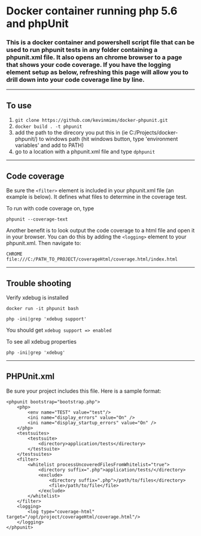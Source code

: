# Docker container running php 5.6 and phpUnit

### This is a docker container and powershell script file that can be used to run phpunit tests in any folder containing a phpunit.xml file.  It also opens an chrome browser to a page that shows your code coverage.  If you have the logging element setup as below, refreshing this page will allow you to drill down into your code coverage line by line.

-----

## To use
1. `git clone https://github.com/kevinmims/docker-phpunit.git`
2. `docker build . -t phpunit` 
2. add the path to the direcory you put this in (ie C:/Projects/docker-phpunit/) to windows path (hit windows button, type 'environment variables' and add to PATH)
3. go to a location with a phpunit.xml file and type `dphpunit`

----

## Code coverage
Be sure the `<filter>` element is included in your phpunit.xml file (an example is below).  It defines what files to determine in the coverage test.

To run with code coverage on, type
```
phpunit --coverage-text
```
Another benefit is to look output the code coverage to a html file and open it in your browser.  You can do this by adding the `<logging>` element to your phpunit.xml.  Then navigate to:
```
CHROME file:///C:/PATH_TO_PROJECT/coverageHtml/coverage.html/index.html
```
-----

## Trouble shooting

 Verify xdebug is installed
```
docker run -it phpunit bash

php -ini|grep 'xdebug support'
```
You should get `xdebug support => enabled`

To see all xdebug properties
```
php -ini|grep 'xdebug'
```

---

## PHPUnit.xml

Be sure your project includes this file.  Here is a sample format:
```
<phpunit bootstrap="bootstrap.php">
    <php>
        <env name="TEST" value="test"/>
        <ini name="display_errors" value="On" />
        <ini name="display_startup_errors" value="On" />
    </php>
    <testsuites>
        <testsuite>
            <directory>application/tests</directory>
        </testsuite>
    </testsuites>
    <filter>
        <whitelist processUncoveredFilesFromWhitelist="true">
            <directory suffix=".php">application/tests/</directory>
            <exclude>
                <directory suffix=".php">/path/to/files</directory>
                <file>/path/to/file</file>
            </exclude>
        </whitelist>
    </filter>
    <logging>
        <log type="coverage-html" target="/opt/project/coverageHtml/coverage.html"/>
    </logging>
</phpunit>
```


